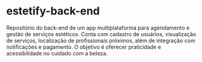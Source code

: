 # estetify-back-end
Repositório do back-end de um app multiplataforma para agendamento e gestão de serviços estéticos. Conta com cadastro de usuários, visualização de serviços, localização de profissionais próximos, além de integração com notificações e pagamento. O objetivo é oferecer praticidade e acessibilidade no cuidado com a beleza.
